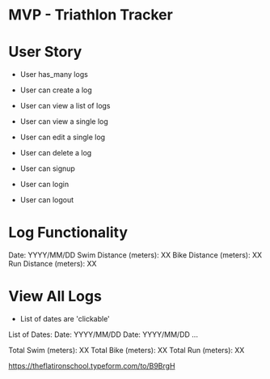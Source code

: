 # MVP - Triathlon Tracker

# User Story
 - User has_many logs
 - User can create a log
 - User can view a list of logs
 - User can view a single log
 - User can edit a single log
 - User can delete a log

 - User can signup
 - User can login
 - User can logout


# Log Functionality

 Date: YYYY/MM/DD
 Swim Distance (meters): XX 
 Bike Distance (meters): XX 
 Run Distance (meters): XX 


# View All Logs
 - List of dates are 'clickable'

 List of Dates:
 Date: YYYY/MM/DD
 Date: YYYY/MM/DD
 ...

 Total Swim (meters): XX
 Total Bike (meters): XX
 Total Run (meters): XX

 https://theflatironschool.typeform.com/to/B9BrgH